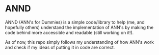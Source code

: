 # ANND
ANND (ANN's for Dummies) is a simple code/library to help (me, and hopefully others) understand the implementation of ANN's 
by making the code behind more accessible and readable (still working on it!). 

As of now, this repo simply follows my understanding of how ANN's work and check if my ideas of putting it in code are correct. 
